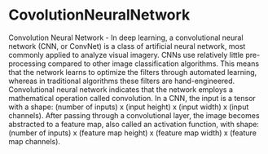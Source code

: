# CovolutionNeuralNetwork

Convolution Neural Network - In deep learning, a convolutional neural network (CNN, or ConvNet) is a class of artificial neural network, most commonly applied to analyze visual imagery. CNNs use relatively little pre-processing compared to other image classification algorithms. This means that the network learns to optimize the filters through automated learning, whereas in traditional algorithms these filters are hand-engineered.
Convolutional neural network indicates that the network employs a mathematical operation called convolution. In a CNN, the input is a tensor with a shape: (number of inputs) x (input height) x (input width) x (input channels). After passing through a convolutional layer, the image becomes abstracted to a feature map, also called an activation function, with shape: (number of inputs) x (feature map height) x (feature map width) x (feature map channels).
